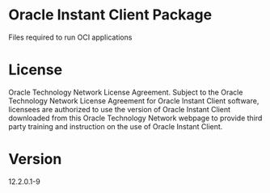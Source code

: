 # Oracle Instant Client Package

Files required to run OCI applications

# License

Oracle Technology Network License Agreement. Subject to the Oracle Technology
Network License Agreement for Oracle Instant Client software, licensees are
authorized to use the version of Oracle Instant Client downloaded from this
Oracle Technology Network webpage to provide third party training and
instruction on the use of Oracle Instant Client.

# Version

12.2.0.1-9
